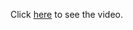 
Click [here](https://www.dropbox.com/scl/fi/8gqxqq5krvoq4tttwtl01/VID_20221217_140736652.mp4?rlkey=dgd4z54971dpe9udzciy85tzb&st=yfsp9akd&dl=0) to see the video. 
